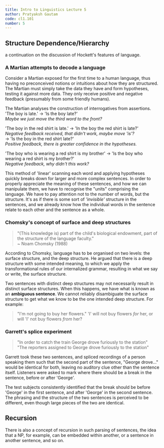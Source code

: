 ```yaml
---
title: Intro to Linguistics Lecture 5
author: Pratyaksh Gautam
code: cl1.101
number: 5
---
```

## Structure Dependence/Hierarchy
a continuation on the discussion of Hockett's features of language.

### A Martian attempts to decode a language

Consider a Martian exposed for the first time to a human language, thus having
no preconceived notions or intuitions about how they are structured.
The Martian must simply take the data they have and form hypotheses, testing it
against more data. They only receive positive and negative feedback (presumably
from some friendly humans).

The Martian analyses the construction of interrogatives from assertions.  
'The boy is late.' -> 'Is the boy late?'  
*Maybe we just move the third word to the front?*

'The boy in the red shirt is late.' -> 'In the boy the red shirt is late?'  
*Negative feedback received, that didn't work, maybe move 'is'?*  
-> 'Is the boy in the red shirt late?'  
*Positive feedback, there is greater confidence in the hypotheses.*

'The boy who is wearing a red shirt is my brother'
-> 'Is the boy who wearing a red shirt is my brother?'  
*Negative feedback, why didn't this work?*

This method of 'linear' scanning each word and applying hypotheses quickly
breaks down for larger and more complex sentences. In order to properly
appreciate the meaning of these sentences, and how we can manipulate them, we
have to recognise the "units" comprising the language. We have to pay
attention not to the number of words, but the structure. It's as if there is
some sort of *'invisible'* structure in the sentences, and we already know how
the individual words in the sentence relate to each other and the sentence as a
whole.

### Chomsky's concept of surface and deep structures

> "(This knowledge is) part of the child's biological endowment, part of the
> structure of the language faculty."  
~ Noam Chomsky (1988)

According to Chomsky, language has to be organised on two levels: the surface
structure, and the deep structure. He argued that there is a deep structure
with some intended meaning, to which we apply the transformational rules of our
internalized grammar, resulting in what we say or write, the surface structure.

Two sentences with distinct deep structures may not necessarily result in
distinct surface structures. When this happens, we have what is known as an
**ambiguous sentence**. We cannot reliably disambiguate the surface structure
to get what we know to be the one intended deep structure. For example:

> "I'm not going to buy her flowers."
'I' will not buy flowers *for* her, or will 'I' not buy flowers *from* her?

### Garrett's splice experiment

> "In order to catch the train George drove furiously to the station"  
> "The reporters assigned to George drove furiously to the station"

Garrett took these two sentences, and spliced recordings of a person speaking
them such that the second part of the sentence, "George drove..." would be
identical for both, leaving no auditory clue other than the sentence itself.
Listeners were asked to mark where there should be a break in the sentence,
before or after 'George'.

The test subjects consistently identified that the break should be before
'George' in the first sentence, and after 'George' in the second sentence. The
phrasing and the structure of the two sentences is perceived to be different,
even though large pieces of the two are identical.

## Recursion
There is also a concept of recursion in such parsing of sentences, the idea that
a NP, for example, can be embedded within another, or a sentence in another sentence,
and so on.
